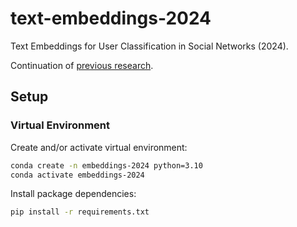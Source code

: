 # text-embeddings-2024

Text Embeddings for User Classification in Social Networks (2024).

Continuation of [previous research](https://github.com/s2t2/openai-embeddings-2023).

## Setup

### Virtual Environment

Create and/or activate virtual environment:

```sh
conda create -n embeddings-2024 python=3.10
conda activate embeddings-2024
```

Install package dependencies:

```sh
pip install -r requirements.txt
```
